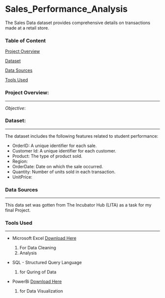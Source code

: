 # Sales_Performance_Analysis
The Sales Data dataset provides comprehensive details on transactions made at a retail store.

### Table of Content
[Project Overview](#project-overview)

[Dataset](#dataset)

[Data Sources](#data-sources)

[Tools Used](#tools-used)


### Project Overview:
---
*Objective*:

### Dataset:
---
The dataset includes the following features related to student performance:

 - OrderID: A unique identifier for each sale.
 - Customer Id: A unique identifier for each customer.
 - Product: The type of product sold.
 - Region:
 - OrderDate: Date on which the sale occurred.
 - Quantity: Number of units sold in each transaction.
 - UnitPrice:

### Data Sources
---
This data set was gotten from The Incubator Hub (LITA) as a task for my final Project.

### Tools Used
---
- Microsoft Excel [Download Here](https://www.microsoft.com)
   1. For Data Cleaning
   2. Analysis
      
- SQL - Structured Query Language
   1. for Quring of Data
  
- PowerBi [Download Here](https://www.PowerBi.com)
    1. for Data Visualization
